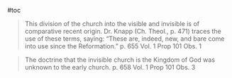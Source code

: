 #toc

>This division of the church into the visible and invisible is of comparative recent origin. Dr. Knapp (Ch. Theol., p. 471) traces the use of these terms, saying: “These are, indeed, new, and bare come into use since the Reformation.”
>p. 655 Vol. 1 Prop 101 Obs. 1

>The doctrine that the invisible church is the Kingdom of God was unknown to the early church.
>p. 658 Vol. 1 Prop 101 Obs. 3





